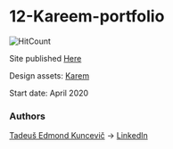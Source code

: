 # 12-Kareem-portfolio

![HitCount](http://hits.dwyl.io/undefinedCudaCore/12-Kareem-portfolio.svg)

Site published [Here](https://undefinedcudacore.github.io/12-Kareem-portfolio/index.html)

Design assets: [Karem](https://karmen-v2-html5-portfolio-template.netlify.app/karmen-html5-portfolio-theme/minified/index.html#)

Start date: April 2020

### Authors
[Tadeuš Edmond Kuncevič](https://github.com/undefinedCudaCore) ->
[LinkedIn](https://www.linkedin.com/in/tadeu%C5%A1-kuncevi%C4%8D-32576bbb/)
